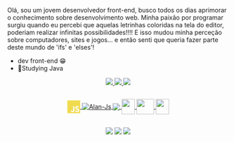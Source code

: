 Olá, sou um jovem desenvolvedor front-end, busco todos os dias aprimorar o conhecimento sobre desenvolvimento web.
Minha paixão por programar surgiu quando eu percebi que aquelas letrinhas coloridas na tela do editor, poderiam realizar infinitas possibilidades!!!! E isso mudou minha perceção sobre computadores, sites e jogos... e então senti que queria fazer parte deste mundo de 'ifs' e 'elses'!
 - dev front-end 😁
 - 🌱Studying Java



<div align="center">
  <a href="https://github.com/AlanMestezk">
  <img height="149em" src="https://github-readme-stats-eight-theta.vercel.app/api?username=AlanMestezk&show_icons=true&theme=dracula&include_all_commits=true&count_private=true"/>
  <img height="149em" src="https://github-readme-stats-eight-theta.vercel.app/api/top-langs/?username=AlanMestezk&layout=compact&langs_count=8&theme=dracula"/>
   <img height="180em" src="https://media.tenor.com/D5ScqejhhYkAAAAC/computer-typing.gif"/>
</div>


##
<div align="center">

  <img align="center" alt="Alan-Js" height="30" width="30" src="https://raw.githubusercontent.com/devicons/devicon/master/icons/javascript/javascript-plain.svg">
  <img align="center" alt="Alan-Js" height="40" width="30" src="https://cdn.jsdelivr.net/gh/devicons/devicon/icons/html5/html5-plain.svg">
  <img align="center" whidth="40"  height="30" src="https://cdn.jsdelivr.net/gh/devicons/devicon/icons/react/react-original-wordmark.svg" />
  <img align="center" height="35" width="30" src="https://cdn.jsdelivr.net/gh/devicons/devicon/icons/csharp/csharp-plain.svg" /> 
  <img align="center" height="35" width="40" src="https://cdn.jsdelivr.net/gh/devicons/devicon/icons/java/java-original-wordmark.svg" /> 
 <img align="center" height="35" width="30" src="https://cdn.jsdelivr.net/gh/devicons/devicon/icons/typescript/typescript-original.svg" /> 
 

  
</div>

##
<div align="center"> 
  <a href="https://instagram.com/alanmestezk" target="_blank"><img src="https://img.shields.io/badge/-Instagram-%23E4405F?style=for-the-badge&logo=instagram&logoColor=white" target="_blank"></a>
  <a href="https://www.linkedin.com/in/alan-souza-mestezk-9b86a2154" target="_blank"><img src="https://img.shields.io/badge/-LinkedIn-%230077B5?style=for-the-badge&logo=linkedin&logoColor=white" target="_blank"></a> 
    <a href = "https://mail.google.com/mail/u/0/#inbox"><img src="https://img.shields.io/badge/-Gmail-%23333?style=for-the-badge&logo=gmail&logoColor=white" target="_blank"></a>
 
</div>
  
  

